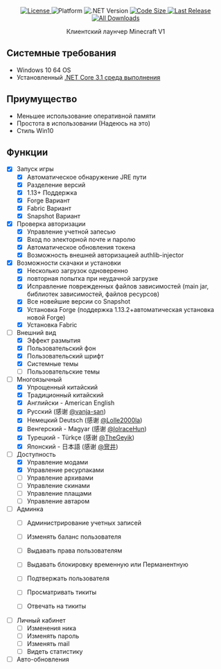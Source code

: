 <p align="center">
  <p align="center">
    <a href="https://github.com/LNDsera/Launcher/blob/master/LICENSE">
      <img src="https://img.shields.io/github/license/LNDsera/Launcher.svg" alt="License" />
    </a>
    <a>
      <img src="https://img.shields.io/badge/platform-win--64-lightgrey.svg" alt="Platform">
    </a>
        <a>
      <img src="https://img.shields.io/badge/.NET%20Core-%3E%3D3.1-blueviolet.svg" alt=".NET Version">
    </a>
    <a href="https://github.com/LNDsera/Launcher/archive/master.zip">
      <img src="https://img.shields.io/github/languages/code-size/LNDsera/Launcher.svg" alt="Code Size" />
    </a>
    <a href="https://github.com/LNDsera/Launcher/releases">
      <img src="https://img.shields.io/github/release/LNDsera/Launcher/all.svg" alt="Last Release">
          <a href="https://github.com/LNDsera/Launcher/releases">
      <img src="https://img.shields.io/github/downloads/LNDsera/Launcher/total.svg" alt="All Downloads" />
    </a>
    </a>
  </p>
  <p align="center">Клиентский лаунчер Minecraft V1</p>
</p>

## Системные требования
* Windows 10 64 OS
* Установленный [.NET Core 3.1 среда выполнения](https://dotnet.microsoft.com/download/dotnet-core/3.1)

## Приумущество 

*  Меньшее использование оперативной памяти
*  Простота в использовании (Надеюсь на это)
*  Стиль Win10

## Функции

- [x] Запуск игры
  - [x] Автоматическое обнаружение JRE пути
  - [x] Разделение версий
  - [x] 1.13+ Поддержка
  - [x] Forge Вариант
  - [x] Fabric Вариант
  - [x] Snapshot Вариант

- [x] Проверка авторизации
  - [x] Управление учетной запесью
  - [x] Вход по электорной почте и паролю
  - [x] Автоматическое обновления токена
  - [x] Возможность внешней авторизацией authlib-injector

- [x] Возможности скачаки и установки
  - [x] Несколько загрузок одноверенно
  - [x] повторная попытка при неудачной загрузке
  - [x] Исправление поврежденных файлов зависимостей (main jar, библиотек зависимостей, файлов ресурсов)
  - [x] Все новейшие версии со Snapshot
  - [x] Установка Forge (поддержка 1.13.2+автоматическая установка новой Forge)
  - [x] Установка Fabric

- [ ] Внешний вид
  - [x] Эффект размытия
  - [x] Пользовательский фон
  - [x] Пользовательский шрифт
  - [x] Системные темы
  - [ ] Пользовательские темы

- [ ] Многоязычный 
  - [x] Упрощенный китайский
  - [x] Традиционный китайский
  - [x] Английски - American English
  - [x] Русский (感谢 [@vanja-san](https://github.com/vanja-san))
  - [x] Немецкий Deutsch (感谢 [@Lolle2000la](https://github.com/Lolle2000la))
  - [x] Венгерский - Magyar (感谢 [@lolraceHun](https://github.com/lolraceHun))
  - [x] Турецкий - Türkçe (感谢 [@TheGeyik](https://github.com/TheGeyik))
  - [x] Японский - 日本語  (感谢 [@窨井](https://twitter.com/NgainLupusdova))

- [ ] Доступность
  - [x] Управление модами
  - [x] Управление ресурпаками
  - [ ] Управление архивами
  - [ ] Управление скинами
  - [ ] Управление плащами
  - [ ] Управление автаром

- [ ] Админка
  - [ ] Администрирование учетных записей
  - [ ] Изменять баланс пользователя 
  - [ ] Выдавать права пользователям
  - [ ] Выдавать блокировку временную или Перманентную
  - [ ] Подтвержать пользователя
  - [ ] Просматривать тикиты
  - [ ] Отвечать на тикиты


- [ ] Личный кабинет
  - [ ] Изменения ника
  - [ ] Изменять пароль
  - [ ] Изменять mail
  - [ ] Видеть статистику

- [ ] Авто-обновления
